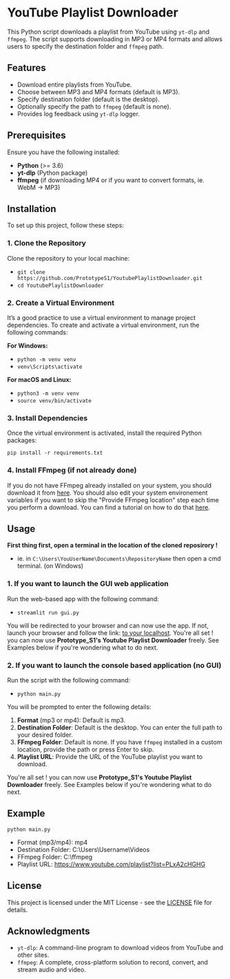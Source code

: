 # YouTube Playlist Downloader

This Python script downloads a playlist from YouTube using `yt-dlp` and `ffmpeg`. The script supports downloading in MP3 or MP4 formats and allows users to specify the destination folder and `ffmpeg` path.

## Features

- Download entire playlists from YouTube.
- Choose between MP3 and MP4 formats (default is MP3).
- Specify destination folder (default is the desktop).
- Optionally specify the path to `ffmpeg` (default is none).
- Provides log feedback using `yt-dlp` logger.

## Prerequisites

Ensure you have the following installed:

- **Python** (>= 3.6)
- **yt-dlp** (Python package)
- **ffmpeg** (if downloading MP4 or if you want to convert formats, ie. WebM -> MP3)

## Installation

To set up this project, follow these steps:

### 1. Clone the Repository

Clone the repository to your local machine:

- `git clone https://github.com/PrototypeS1/YoutubePlaylistDownloader.git`
- `cd YoutubePlaylistDownloader`

### 2. Create a Virtual Environment

It’s a good practice to use a virtual environment to manage project dependencies. To create and activate a virtual environment, run the following commands:

**For Windows:**

- `python -m venv venv`
- `venv\Scripts\activate`

**For macOS and Linux:**

- `python3 -m venv venv`
- `source venv/bin/activate`

### 3. Install Dependencies

Once the virtual environment is activated, install the required Python packages:

   `pip install -r requirements.txt`

### 4. Install FFmpeg (if not already done)

If you do not have FFmpeg already installed on your system, you should download it from [here](https://www.ffmpeg.org/download.html).
You should also edit your system environement variables if you want to skip the "Provide FFmpeg location" step each time you perform a download. You can find a tutorial on how to do that [here](https://phoenixnap.com/kb/ffmpeg-windows).

## Usage

**First thing first, open a terminal in the location of the cloned reposirory !**

- ie. in `C:\Users\YouUserName\Documents\RepositoryName` then open a cmd terminal. (on Windows)

### 1. If you want to launch the GUI web application

Run the web-based app with the following command:

- `streamlit run gui.py`

You will be redirected to your browser and can now use the app. If not, launch your browser and follow the link: [to your localhost](http://localhost:8501).
You're all set ! you can now use **Prototype_S1's Youtube Playlist Downloader** freely. See Examples below if you're wondering what to do next.

### 2. If you want to launch the console based application (no GUI)

Run the script with the following command:

- `python main.py`

You will be prompted to enter the following details:

1. **Format** (mp3 or mp4): Default is mp3.
2. **Destination Folder**: Default is the desktop. You can enter the full path to your desired folder.
3. **FFmpeg Folder**: Default is none. If you have `ffmpeg` installed in a custom location, provide the path or press Enter to skip.
4. **Playlist URL**: Provide the URL of the YouTube playlist you want to download.

You're all set ! you can now use **Prototype_S1's Youtube Playlist Downloader** freely. See Examples below if you're wondering what to do next.

## Example

   `python main.py`

- Format (mp3/mp4): mp4
- Destination Folder: C:\Users\Username\Videos
- FFmpeg Folder: C:\ffmpeg
- Playlist URL: <https://www.youtube.com/playlist?list=PLxA2cHGHG>

## License

This project is licensed under the MIT License - see the [LICENSE](LICENSE) file for details.

## Acknowledgments

- `yt-dlp`: A command-line program to download videos from YouTube and other sites.
- `ffmpeg`: A complete, cross-platform solution to record, convert, and stream audio and video.
